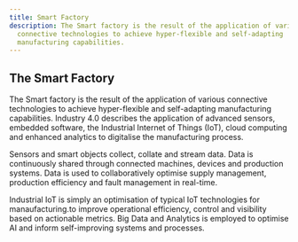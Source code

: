 ```yaml
---
title: Smart Factory
description: The Smart factory is the result of the application of various
  connective technologies to achieve hyper-flexible and self-adapting
  manufacturing capabilities.
---
```


## The Smart Factory

The Smart factory is the result of the application of various connective technologies to achieve hyper-flexible and self-adapting manufacturing capabilities. Industry 4.0 describes the application of advanced sensors, embedded software, the Industrial Internet of Things (IoT), cloud computing and enhanced analytics to digitalise the manufacturing process.

Sensors and smart objects collect, collate and stream data. Data is continuously shared through connected machines, devices and production systems. Data is used to collaboratively optimise supply management, production efficiency and fault management in real-time.

Industrial IoT is simply an optimisation of typical IoT technologies for manaufacturing.to improve operational efficiency, control and visibility based on actionable metrics. Big Data and Analytics is employed to optimise AI and inform self-improving systems and processes.
